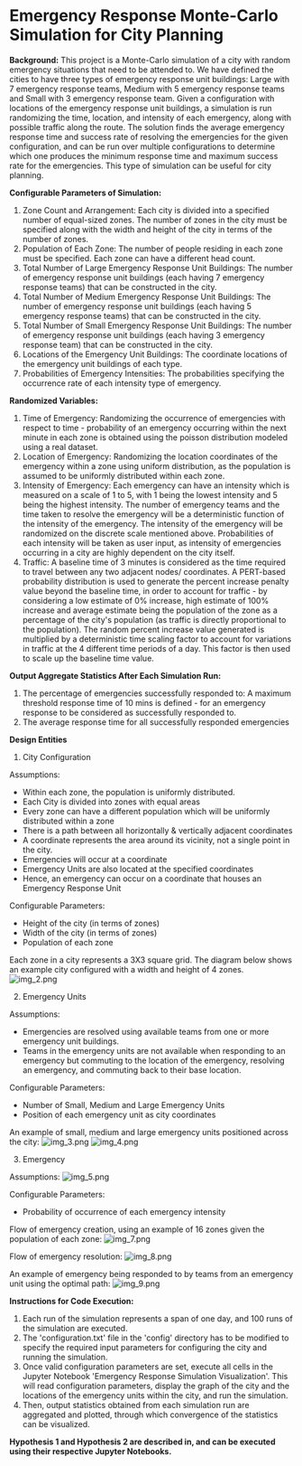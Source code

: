 # Emergency Response Monte-Carlo Simulation for City Planning


**Background:**
This project is a Monte-Carlo simulation of a city with random emergency situations that need to be attended to. We have defined the cities to have three types of emergency response unit buildings: Large with 7 emergency response teams, Medium with 5 emergency response teams and Small with 3 emergency response team. Given a configuration with locations of the emergency response unit buildings, a simulation is run randomizing the time, location, and intensity of each emergency, along with possible traffic along the route. The solution finds the average emergency response time and success rate of resolving the emergencies for the given configuration, and can be run over multiple configurations to determine which one produces the minimum response time and maximum success rate for the emergencies. This type of simulation can be useful for city planning.


**Configurable Parameters of Simulation:**
1) Zone Count and Arrangement: Each city is divided into a specified number of equal-sized zones. The number of zones in the city must be specified along with the width and height of the city in terms of the number of zones.
2) Population of Each Zone: The number of people residing in each zone must be specified. Each zone can have a different head count.
3) Total Number of Large Emergency Response Unit Buildings: The number of emergency response unit buildings (each having 7 emergency response teams) that can be constructed in the city.
4) Total Number of Medium Emergency Response Unit Buildings: The number of emergency response unit buildings (each having 5 emergency response teams) that can be constructed in the city.
5) Total Number of Small Emergency Response Unit Buildings: The number of emergency response unit buildings (each having 3 emergency response team) that can be constructed in the city.
6) Locations of the Emergency Unit Buildings: The coordinate locations of the emergency unit buildings of each type.
7) Probabilities of Emergency Intensities: The probabilities specifying the occurrence rate of each intensity type of emergency.


**Randomized Variables:**
1) Time of Emergency: Randomizing the occurrence of emergencies with respect to time - probability of an emergency occurring within the next minute in each zone is obtained using the poisson distribution modeled using a real dataset.
2) Location of Emergency: Randomizing the location coordinates of the emergency within a zone using uniform distribution, as the population is assumed to be uniformly distributed within each zone.
3) Intensity of Emergency: Each emergency can have an intensity which is measured on a scale of 1 to 5, with 1 being the lowest intensity and 5 being the highest intensity. The number of emergency teams and the time taken to resolve the emergency will be a deterministic function of the intensity of the emergency. The intensity of the emergency will be randomized on the discrete scale mentioned above. Probabilities of each intensity will be taken as user input, as intensity of emergencies occurring in a city are highly dependent on the city itself.
4) Traffic: A baseline time of 3 minutes is considered as the time required to travel between any two adjacent nodes/ coordinates. A PERT-based probability distribution is used to generate the percent increase penalty value beyond the baseline time, in order to account for traffic - by considering a low estimate of 0% increase, high estimate of 100% increase and average estimate being the population of the zone as a percentage of the city's population (as traffic is directly proportional to the population). The random percent increase value generated is multiplied by a deterministic time scaling factor to account for variations in traffic at the 4 different time periods of a day. This factor is then used to scale up the baseline time value.  


**Output Aggregate Statistics After Each Simulation Run:**
1) The percentage of emergencies successfully responded to: A maximum threshold response time of 10 mins is defined - for an emergency response to be considered as successfully responded to.
2) The average response time for all successfully responded emergencies

**Design Entities**

1) City Configuration

Assumptions: 
- Within each zone, the population is uniformly distributed.
- Each City is divided into zones with equal areas
- Every zone can have a different population which will be uniformly distributed within a zone
- There is a path between all horizontally & vertically adjacent coordinates
- A coordinate represents the area around its vicinity, not a single point in the city. 
- Emergencies will occur at a coordinate
- Emergency Units are also located at the specified coordinates
- Hence, an emergency can occur on a coordinate that houses an Emergency Response Unit


Configurable Parameters:
- Height of the city (in terms of zones)
- Width of the city (in terms of zones)
- Population of each zone

Each zone in a city represents a 3X3 square grid. The diagram below shows an example city configured with a width and height of 4 zones.
![img_2.png](images/img_2.png)


2) Emergency Units

Assumptions:
- Emergencies are resolved using available teams from one or more emergency unit buildings.
- Teams in the emergency units are not available when responding to an emergency but commuting to the location of the emergency, resolving an emergency, and commuting back to their base location.

Configurable Parameters:
- Number of Small, Medium and Large Emergency Units
- Position of each emergency unit as city coordinates

An example of small, medium and large emergency units positioned across the city:
![img_3.png](images/img_3.png)
![img_4.png](images/img_4.png)

3) Emergency

Assumptions:
![img_5.png](images/img_5.png)

Configurable Parameters:
- Probability of occurrence of each emergency intensity

Flow of emergency creation, using an example of 16 zones given the population of each zone:
![img_7.png](images/img_7.png)

Flow of emergency resolution:
![img_8.png](images/img_8.png)

An example of emergency being responded to by teams from an emergency unit using the optimal path:
![img_9.png](images/img_9.png)

**Instructions for Code Execution:**
1) Each run of the simulation represents a span of one day, and 100 runs of the simulation are executed.
2) The 'configuration.txt' file in the 'config' directory has to be modified to specify the required input parameters for configuring the city and running the simulation.
3) Once valid configuration parameters are set, execute all cells in the Jupyter Notebook 'Emergency Response Simulation Visualization'. This will read configuration parameters, display the graph of the city and the locations of the emergency units within the city, and run the simulation.
4) Then, output statistics obtained from each simulation run are aggregated and plotted, through which convergence of the statistics can be visualized.

**Hypothesis 1 and Hypothesis 2 are described in, and can be executed using their respective Jupyter Notebooks.**